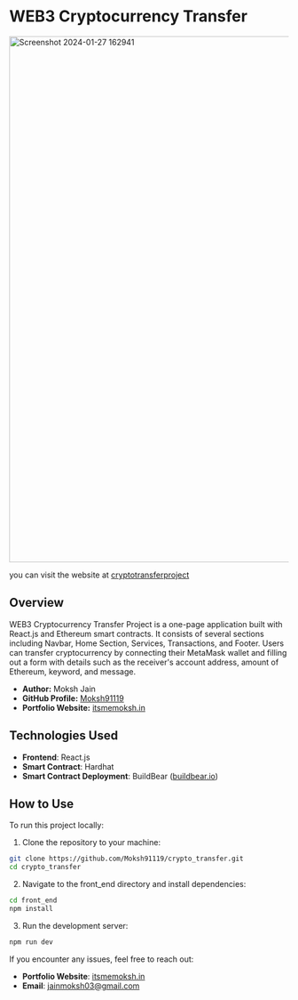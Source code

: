 # WEB3 Cryptocurrency Transfer

<img width="946" alt="Screenshot 2024-01-27 162941" src="https://github.com/Moksh91119/Tutorials/assets/111447162/3ca4028d-e656-41b4-bb13-d2c708c9e0c4">

you can visit the website at [cryptotransferproject](https://crypto-transfer-dzz6701mv-moksh91119s-projects.vercel.app/)


## Overview

WEB3 Cryptocurrency Transfer Project is a one-page application built with React.js and Ethereum smart contracts. It consists of several sections including Navbar, Home Section, Services, Transactions, and Footer. Users can transfer cryptocurrency by connecting their MetaMask wallet and filling out a form with details such as the receiver's account address, amount of Ethereum, keyword, and message.

- **Author:** Moksh Jain
- **GitHub Profile:** [Moksh91119](https://github.com/Moksh91119)
- **Portfolio Website:** [itsmemoksh.in](https://itsmemoksh.in/)

## Technologies Used

- **Frontend**: React.js
- **Smart Contract**: Hardhat
- **Smart Contract Deployment**: BuildBear ([buildbear.io](https://www.buildbear.io/))

## How to Use

To run this project locally:

1. Clone the repository to your machine:

```bash
git clone https://github.com/Moksh91119/crypto_transfer.git
cd crypto_transfer
```

2. Navigate to the front_end directory and install dependencies:

```bash
cd front_end
npm install
```

3. Run the development server:

```bash
npm run dev
```

If you encounter any issues, feel free to reach out:

- **Portfolio Website**: [itsmemoksh.in](https://itsmemoksh.in/)
- **Email**: jainmoksh03@gmail.com
